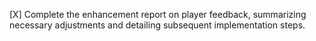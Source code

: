 [X] Complete the enhancement report on player feedback, summarizing necessary adjustments and detailing subsequent implementation steps.